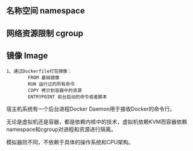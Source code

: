 
## 名称空间 namespace


## 网络资源限制 cgroup


## 镜像 Image

    1、通过Dockerfile打包镜像：
            FROM 基础镜像
            RUN 运行过的所有命令
            COPY 拷贝到容器中的资源
            ENTRYPOINT 前台启动的命令或者脚本
            
宿主机系统有一个后台进程Docker Daemon用于接收Docker的命令行。            
            
            
            
            
            
无论是虚拟机还是容器，都是依赖内核中的技术，虚拟机依赖KVM而容器依赖namespace和cgroup对进程和资源进行隔离。

模拟器则不同，不依赖于具体的操作系统和CPU架构。